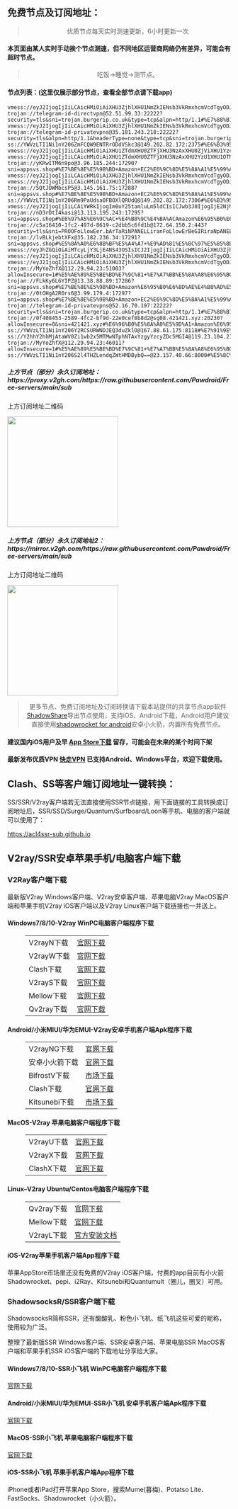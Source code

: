 
<h2>免费节点及订阅地址：</h2>
<blockquote>
<p style="text-align: center;">优质节点每天实时测速更新，6小时更新一次</p>
</blockquote>
<h4>本页面由某人实时手动挨个节点测速，但不同地区运营商网络仍有差异，可能会有超时节点。</h4>
<blockquote>
<p style="text-align: center;">吃饭->睡觉->测节点。</p>
</blockquote>
<h4>节点列表：(这里仅展示部分节点，查看全部节点请下载app)</h4>

```trojan://Oh2bOc0hQyU5@15.222.240.173:17297?sni=appsvs.shop#%E7%BE%8E%E5%9B%BD+%E6%83%A0%E6%99%AE%E5%85%AC%E5%8F%B8
vmess://eyJ2IjogIjIiLCAicHMiOiAiXHU3ZjhlXHU1NmZkIENsb3VkRmxhcmVcdTgyODJcdTcwYjkiLCAiYWRkIjogIjEwNC4xOS40My4yNiIsICJwb3J0IjogIjgwIiwgInR5cGUiOiAibm9uZSIsICJpZCI6ICJjMDQ1M2ExNi02N2U5LTRlYWItYmRjOS1iOTYyNGFkNmJkMjkiLCAiYWlkIjogIjAiLCAibmV0IjogIndzIiwgInBhdGgiOiAiLyIsICJob3N0IjogIm9zYWthLnhsYjguZXUub3JnIiwgInRscyI6ICIifQ==
trojan://telegram-id-directvpn@52.51.99.33:22222?security=tls&sni=trojan.burgerip.co.uk&type=tcp&alpn=http/1.1#%E7%88%B1%E5%B0%94%E5%85%B0+%E9%83%BD%E6%9F%8F%E6%9E%97Amazon%E6%95%B0%E6%8D%AE%E4%B8%AD%E5%BF%83
vmess://eyJ2IjogIjIiLCAicHMiOiAiXHU3ZjhlXHU1NmZkIENsb3VkRmxhcmVcdTgyODJcdTcwYjkiLCAiYWRkIjogImNmY2RuMS5zYW5mZW5jZG45LmNvbSIsICJwb3J0IjogIjIwNTIiLCAiaWQiOiAiYWVjODJmYTYtYWI3MC00ZDBhLWU3ZmItNDIyZWY3MjlkOTYxIiwgImFpZCI6ICIwIiwgInNjeSI6ICJhdXRvIiwgIm5ldCI6ICJ3cyIsICJ0eXBlIjogIm5vbmUiLCAiaG9zdCI6ICJoZWxhbnY2Y2YuaW5la29ra2sudG9wIiwgInBhdGgiOiAiLyIsICJ0bHMiOiAiIiwgInNuaSI6ICIiLCAiYWxwbiI6ICIifQ==
trojan://telegram-id-privatevpns@35.181.243.218:22222?security=tls&alpn=http/1.1&headerType=none&type=tcp&sni=trojan.burgerip.co.uk#%E6%B3%95%E5%9B%BD+%E5%B7%B4%E9%BB%8EAmazon%E6%95%B0%E6%8D%AE%E4%B8%AD%E5%BF%83
ss://YWVzLTI1Ni1nY206ZmFCQW9ENTRrODdVSkc3@149.202.82.172:2375#%E6%B3%95%E5%9B%BD+OVH%E6%9C%BA%E6%88%BFSAS%E7%A1%AC%E7%9B%98BGP%E4%B8%BB%E6%9C%BA
vmess://eyJ2IjogIjIiLCAicHMiOiAiXHU1ZTdmXHU0ZTFjXHU3NzAxXHU0ZjViXHU1YzcxXHU1ZTAyIFx1NzlmYlx1NTJhOCIsICJhZGQiOiAiMTgzLjIzMi4xOTkuNjEiLCAicG9ydCI6ICIyMTAwNiIsICJpZCI6ICJhYWFhYWFhYS1hYWFhLWFhYWEtYWFhYS1kYWFhYWFhYWFhYWQiLCAiYWlkIjogIjAiLCAic2N5IjogImF1dG8iLCAibmV0IjogInRjcCIsICJ0eXBlIjogIm5vbmUiLCAiaG9zdCI6ICIiLCAicGF0aCI6ICIiLCAidGxzIjogIiIsICJzbmkiOiAiIiwgImFscG4iOiAiIn0=
vmess://eyJ2IjogIjIiLCAicHMiOiAiXHU1ZTdmXHU0ZTFjXHU3NzAxXHU2YzU1XHU1OTM0XHU1ZTAyIFx1NzlmYlx1NTJhOCIsICJhZGQiOiAiMTgzLjI0MC4xNzkuMTk1IiwgInBvcnQiOiAiMTU2MDEiLCAiaWQiOiAiYWFhYWFhYWEtYWFhYS1hYWFhLWFhYWEtZGFhYWFhYWFhYWFkIiwgImFpZCI6ICIwIiwgInNjeSI6ICJhdXRvIiwgIm5ldCI6ICJ0Y3AiLCAidHlwZSI6ICJub25lIiwgImhvc3QiOiAiIiwgInBhdGgiOiAiIiwgInRscyI6ICIiLCAic25pIjogIiIsICJhbHBuIjogIiJ9
trojan://yKRwITM6n9po@3.96.185.244:17290?sni=appsvs.shop#%E7%BE%8E%E5%9B%BD+Amazon+EC2%E6%9C%8D%E5%8A%A1%E5%99%A8
vmess://eyJ2IjogIjIiLCAicHMiOiAiXHU3ZjhlXHU1NmZkIENsb3VkRmxhcmVcdTgyODJcdTcwYjkiLCAiYWRkIjogIjEwNC4xOS40MC40OCIsICJwb3J0IjogIjg4ODAiLCAiaWQiOiAiNTdlMGNiNGQtZWFlNS00OGVjLTgwOTEtMTQ5ZGMyYjMwOWUwIiwgImFpZCI6ICIwIiwgInNjeSI6ICJhdXRvIiwgIm5ldCI6ICJ3cyIsICJ0eXBlIjogIm5vbmUiLCAiaG9zdCI6ICJ1ay5tb3NzLm5ldHdvcmsiLCAicGF0aCI6ICIvZC82NWRkNTAzLlRHLldhbmdDYWkyLldhbmdDYWlfODoxMDc2OTAiLCAidGxzIjogIiIsICJzbmkiOiAiIiwgImFscG4iOiAiIn0=
vmess://eyJ2IjogIjIiLCAicHMiOiAiXHU3ZjhlXHU1NmZkIENsb3VkRmxhcmVcdTgyODJcdTcwYjkiLCAiYWRkIjogIjEwNC4xOS40MC4yMzciLCAicG9ydCI6ICI4ODgwIiwgImlkIjogIjU3ZTBjYjRkLWVhZTUtNDhlYy04MDkxLTE0OWRjMmIzMDllMCIsICJhaWQiOiAiMCIsICJzY3kiOiAiYXV0byIsICJuZXQiOiAid3MiLCAidHlwZSI6ICJub25lIiwgImhvc3QiOiAidWsubW9zcy5uZXR3b3JrIiwgInBhdGgiOiAiL2QvNjVkZDUwMy5URy5XYW5nQ2FpMi5XYW5nQ2FpXzg6MTA3NjkwIiwgInRscyI6ICIiLCAic25pIjogIiIsICJhbHBuIjogIiJ9
trojan://5QtJOWMbcsP5@3.145.161.75:17288?sni=appsvs.shop#%E7%BE%8E%E5%9B%BD+Amazon+EC2%E6%9C%8D%E5%8A%A1%E5%99%A8
ss://YWVzLTI1Ni1nY206Rm9PaUdsa0FBOXlQRUdQ@149.202.82.172:7306#%E6%B3%95%E5%9B%BD+OVH%E6%9C%BA%E6%88%BFSAS%E7%A1%AC%E7%9B%98BGP%E4%B8%BB%E6%9C%BA
vmess://eyJ2IjogIjIiLCAiYWRkIjogIm0uY25tamluLm5ldCIsICJwb3J0IjogIjE2NjMyIiwgImlkIjogIjJiOGNmYjdiLWQzZTctNDUyNS04NDE4LWUxM2E5YjhmZDczYiIsICJhaWQiOiAiMCIsICJzY3kiOiAiYXV0byIsICJuZXQiOiAid3MiLCAidHlwZSI6ICJub25lIiwgImhvc3QiOiAiZGNlZjI3ODIzMzQzNGExNWMzNTg3ZWY5OThkZDExOWQubW9iZ3NsYi50YmNhY2hlLmNvbSIsICJwYXRoIjogIi8iLCAidGxzIjogIiIsICJzbmkiOiAiIiwgImFscG4iOiAiIiwgInBzIjogIlx1NWU3Zlx1NGUxY1x1NzcwMVx1NmRmMVx1NTczM1x1NWUwMiBcdTc5ZmJcdTUyYTgifQ==
trojan://nD3rDtI4kasi@13.113.195.243:17295?sni=appsvs.shop#%E6%97%A5%E6%9C%AC+%E4%B8%9C%E4%BA%ACAmazon%E6%95%B0%E6%8D%AE%E4%B8%AD%E5%BF%83
trojan://c5a16410-1fc2-497d-8619-c2dbb5c6fd1b@172.64.150.2:443?security=tls&sni=PROOFoLlowEer.bArTaRiNPANELLiranFoLlowErBeGIRiraNpANELllIKeaRzOn.ir&type=grpc&serviceName=RcROfMA5fjuoI8bSL&alpn=h2#%E7%BE%8E%E5%9B%BD+CloudFlare%E8%8A%82%E7%82%B9
trojan://lvBLkjebtXFx@35.182.236.34:17291?sni=appsvs.shop#%E5%8A%A0%E6%8B%BF%E5%A4%A7+%E9%AD%81%E5%8C%97%E5%85%8B%E7%9C%81%E8%92%99%E7%89%B9%E5%88%A9%E5%B0%94Amazon%E6%95%B0%E6%8D%AE%E4%B8%AD%E5%BF%83
vmess://eyJhZGQiOiAiMTcyLjY3LjE4NS43OSIsICJ2IjogIjIiLCAicHMiOiAiXHU3ZjhlXHU1NmZkIENsb3VkRmxhcmVcdTgyODJcdTcwYjkiLCAicG9ydCI6IDgwODAsICJpZCI6ICJiNTUxYWEyMi0yMmFmLTExZWUtYjhkOC1mMjNjOTMyZWI2OGQiLCAiYWlkIjogIjAiLCAibmV0IjogIndzIiwgInR5cGUiOiAiIiwgImhvc3QiOiAib2lpY3R3Lnl5ZHNpaS5jb20iLCAicGF0aCI6ICIvIiwgInRscyI6ICIifQ==
vmess://eyJ2IjogIjIiLCAicHMiOiAiXHU3ZjhlXHU1NmZkIENsb3VkRmxhcmVcdTgyODJcdTcwYjkiLCAiYWRkIjogIjE3Mi42Ny4yMTQuMzMiLCAicG9ydCI6ICIyMDk1IiwgImlkIjogIjdhNzM3ZjQxLWI3OTItNDI2MC05NGZmLTNkODY0ZGE2N2I4MCIsICJhaWQiOiAiMCIsICJzY3kiOiAiYXV0byIsICJuZXQiOiAid3MiLCAidHlwZSI6ICJub25lIiwgImhvc3QiOiAiZmNkbi5mbGhhLnJ1IiwgInBhdGgiOiAiLyIsICJ0bHMiOiAiIiwgInNuaSI6ICIiLCAidGVzdF9uYW1lIjogIlVTXHU3ZjhlXHU1NmZkMyJ9
vmess://eyJ2IjogIjIiLCAicHMiOiAiXHU3ZjhlXHU1NmZkIENsb3VkRmxhcmVcdTgyODJcdTcwYjkiLCAiYWRkIjogIjEwNC4xOS40My4xMDMiLCAicG9ydCI6ICI4MCIsICJ0eXBlIjogIm5vbmUiLCAiaWQiOiAiYzA0NTNhMTYtNjdlOS00ZWFiLWJkYzktYjk2MjRhZDZiZDI5IiwgImFpZCI6ICIwIiwgIm5ldCI6ICJ3cyIsICJwYXRoIjogIi8iLCAiaG9zdCI6ICJvc2FrYS54bGI4LmV1Lm9yZyIsICJ0bHMiOiAiIn0=
trojan://MyYoZhfX@112.29.94.23:51003?allowInsecure=1#%E5%AE%89%E5%BE%BD%E7%9C%81+%E7%A7%BB%E5%8A%A8%E6%95%B0%E6%8D%AE%E4%B8%8A%E7%BD%91%E5%85%AC%E5%85%B1%E5%87%BA%E5%8F%A3
trojan://FLkKy6L6YIPZ@13.38.88.89:17286?sni=appsvs.shop#%E7%BE%8E%E5%9B%BD+Amazon%E6%95%B0%E6%8D%AE%E4%B8%AD%E5%BF%83
trojan://0tOHgA2R0rs6@3.99.179.4:17297?sni=appsvs.shop#%E7%BE%8E%E5%9B%BD+Amazon+EC2%E6%9C%8D%E5%8A%A1%E5%99%A8
trojan://telegram-id-privatevpns@52.16.70.197:22222?security=tls&sni=trojan.burgerip.co.uk&type=tcp&alpn=http/1.1#%E7%88%B1%E5%B0%94%E5%85%B0+%E9%83%BD%E6%9F%8F%E6%9E%97Amazon%E6%95%B0%E6%8D%AE%E4%B8%AD%E5%BF%83
trojan://0f408453-2589-4fc2-bf9d-22e0cef8b8d2@sg08.421421.xyz:20230?allowInsecure=0&sni=421421.xyz#%E6%96%B0%E5%8A%A0%E5%9D%A1+Amazon%E6%95%B0%E6%8D%AE%E4%B8%AD%E5%BF%83
ss://YWVzLTI1Ni1nY206Y2RCSURWNDJEQ3duZklO@167.88.61.175:8118#%E7%91%9E%E5%85%B8+V2CROSS.COM
ss://Y2hhY2hhMjAtaWV0Zi1wb2x5MTMwNTphNTAxYzgyYzcyZDc5MGI4@119.23.104.213:8474#%E5%B9%BF%E4%B8%9C%E7%9C%81%E6%B7%B1%E5%9C%B3%E5%B8%82+%E9%98%BF%E9%87%8C%E4%BA%91
trojan://MyYoZhfX@112.29.94.23:46011?allowInsecure=1#%E5%AE%89%E5%BE%BD%E7%9C%81+%E7%A7%BB%E5%8A%A8%E6%95%B0%E6%8D%AE%E4%B8%8A%E7%BD%91%E5%85%AC%E5%85%B1%E5%87%BA%E5%8F%A3
ss://YWVzLTI1Ni1nY206S2l4THZLendqZWtHMDBybQ==@23.157.40.66:8000#%E5%8C%97%E7%BE%8E%E5%9C%B0%E5%8C%BA+V2CROSS.COM
```
<h5>上方节点（部分）永久订阅地址：https://proxy.v2gh.com/https://raw.githubusercontent.com/Pawdroid/Free-servers/main/sub</h5>
<p>上方订阅地址二维码</p>
<img src='https://raw.githubusercontent.com/Pawdroid/Free-servers/main/sub.png' width=250 height=250>
<h5>上方节点（部分）永久订阅地址2：https://mirror.v2gh.com/https://raw.githubusercontent.com/Pawdroid/Free-servers/main/sub</h5>
<p>上方订阅地址二维码</p>
<img src='https://raw.githubusercontent.com/Pawdroid/Free-servers/main/sub2.png' width=250 height=250>
<blockquote style='text-align: center;'>更多节点、免费订阅地址及订阅转换请下载本站提供的共享节点app软件<a href='https://shadowsharing.com'>ShadowShare</a>导出节点使用，支持iOS、Android下载，Android用户建议直接使用<a href='https://github.com/Pawdroid/shadowrocket_for_android'>shadowrocket for android</a>安卓小火箭，内置所有免费节点。</blockquote>
<h4>建议国内iOS用户及早 <a href='https://apps.apple.com/cn/app/shadowshare/id1612647259'>App Store下载</a> 留存，可能会在未来的某个时间下架</h4>

<h4>最新发布优质VPN <a href='https://letsgovpn.com'>快走VPN</a> 已支持Android、Windows平台，欢迎下载使用。</h4>

<div class="nv-content-wrap entry-content">
<h2>Clash、SS等客户端订阅地址一键转换：</h2>
<p>SS/SSR/V2ray客户端若无法直接使用SSR节点链接，用下面链接的工具转换成订阅地址后，SSR/SSD/Surge/Quantum/Surfboard/Loon等手机、电脑的客户端就可以使用了：</p>
<p><a href="https://acl4ssr-sub.github.io" target="_blank" rel="noreferrer noopener nofollow">https://acl4ssr-sub.github.io</a></p>
<h2>V2ray/SSR安卓苹果手机/电脑客户端下载</h2>
<h3>V2Ray客户端下载</h3>
<p>最新版V2ray Windows客户端、V2ray安卓客户端、苹果电脑V2ray MacOS客户端和苹果手机V2ray iOS客户端以及V2ray Linux客户端下载链接也一并送上。</p>
<h4>Windows7/8/10-<strong>V2ray WinPC电脑客户端</strong>程序下载</h4>
<figure class="wp-block-table alignwide is-style-stripes"><table><tbody><tr><td>V2rayN下载</td><td><a href="https://github.com/2dust/v2rayN/releases" target="_blank" rel="noreferrer noopener">官网下载</a></td></tr><tr><td>V2rayW下载</td><td><a href="https://github.com/Cenmrev/V2RayW/releases" target="_blank" rel="noreferrer noopener">官网下载</a></td></tr><tr><td>Clash下载</td><td><a href="https://github.com/Fndroid/clash_for_windows_pkg/releases" target="_blank" rel="noreferrer noopener">官网下载</a></td></tr><tr><td>V2rayS下载</td><td><a href="https://github.com/Shinlor/V2RayS/releases" target="_blank" rel="noreferrer noopener">官网下载</a></td></tr><tr><td>Mellow下载</td><td><a href="https://github.com/mellow-io/mellow/releases" target="_blank" rel="noreferrer noopener">官网下载</a></td></tr><tr><td>Qv2ray下载</td><td><a href="https://github.com/Qv2ray/Qv2ray" target="_blank" rel="noreferrer noopener">官网下载</a></td></tr></tbody></table></figure>
<h4><strong>Android/小米MIUI/华为EMUI-V2ray安卓手机客户端</strong>Apk程序下载</h4>
<figure class="wp-block-table alignwide is-style-stripes"><table><tbody><tr><td>V2rayNG下载</td><td><a href="https://github.com/2dust/v2rayNG/releases" target="_blank" rel="noreferrer noopener">官网下载</a></td></tr><tr><td>安卓小火箭下载</td><td><a href="https://github.com/Pawdroid/shadowrocket_for_android/releases" target="_blank" rel="noreferrer noopener">官网下载</a></td></tr><tr><td>BifrostV下载</td><td><a rel="noreferrer noopener" href="https://www.appsapk.com/downloading/latest/com.github.dawndiy.bifrostv-0.6.8.apk" target="_blank">市场下载</a></td></tr><tr><td>Clash下载</td><td><a href="https://github.com/Kr328/ClashForAndroid/releases" target="_blank" rel="noreferrer noopener">官网下载</a></td></tr><tr><td>Kitsunebi下载</td><td><a rel="noreferrer noopener" href="https://apkpure.com/kitsunebi/fun.kitsunebi.kitsunebi4android" target="_blank">市场下载</a></td></tr></tbody></table></figure>
<h4><strong>MacOS-V2ray <strong>苹果电脑</strong>客户端</strong>程序下载</h4>
<figure class="wp-block-table alignwide is-style-stripes"><table><tbody><tr><td>V2rayU下载</td><td><a href="https://github.com/yanue/V2rayU/releases" target="_blank" rel="noreferrer noopener">官网下载</a></td></tr><tr><td>V2rayX下载</td><td><a href="https://github.com/Cenmrev/V2RayX/releases" target="_blank" rel="noreferrer noopener">官网下载</a></td></tr><tr><td>ClashX下载</td><td><a href="https://github.com/yichengchen/clashX/releases" target="_blank" rel="noreferrer noopener">官网下载</a></td></tr></tbody></table></figure>
<h4><strong>Linux</strong>–<strong>V2ray Ubuntu/Centos电脑客户端</strong>程序下载</h4>
<figure class="wp-block-table alignwide is-style-stripes"><table><tbody><tr><td>Qv2ray下载</td><td><a href="https://github.com/Qv2ray/Qv2ray" target="_blank" rel="noreferrer noopener">官网下载</a></td></tr><tr><td>Mellow下载</td><td><a href="https://github.com/mellow-io/mellow/releases" target="_blank" rel="noreferrer noopener">官网下载</a></td></tr><tr><td>V2rayL下载</td><td><a rel="noreferrer noopener" href="https://github.com/jiangxufeng/v2rayL" target="_blank">官方安装文档</a></td></tr></tbody></table></figure>
<h4>iOS-<strong>V2ray苹果<strong>手机客户端</strong>App程序</strong>下载</h4>
<p>苹果AppStore市场里还没有免费的V2ray iOS客户端，付费的app目前有小火箭Shadowrocket、pepi、i2Ray、Kitsunebi和Quantumult（圈儿，圈叉）可用。</p>
<h3>ShadowsocksR/SSR客户端下载</h3>
<p>ShadowsocksR简称SSR，还有酸酸乳、粉色小飞机、纸飞机这些可爱的昵称，使用较为广泛。</p>
<p>整理了最新版SSR Windows客户端、SSR安卓客户端、苹果电脑SSR MacOS客户端和苹果手机SSR iOS客户端的下载地址分享给大家。</p>
<h4><strong>Windows7/8/10-<strong>SSR小飞机 WinPC电脑客户端</strong>程序下载</strong></h4>
<p><a rel="noreferrer noopener" href="https://github.com/shadowsocksrr/shadowsocksr-csharp/releases" target="_blank">官网下载</a></p>
<h4><strong><strong>Android/小米MIUI/华为EMUI-SSR小飞机 安卓手机客户端</strong>Apk程序下载</strong></h4>
<p><a rel="noreferrer noopener" href="https://github.com/shadowsocksrr/shadowsocksr-android/releases" target="_blank">官网下载</a></p>
<h4><strong><strong>MacOS-SSR小飞机 苹果电脑客户端</strong>程序下载</strong></h4>
<p><a href="https://github.com/qinyuhang/ShadowsocksX-NG-R/releases" target="_blank" rel="noreferrer noopener">官网下载</a></p>
<h4><strong>iOS-<strong>SSR小飞机 苹果手机客户端App程序</strong></strong>下载</h4>
<p>iPhone或者iPad打开苹果App Store，搜索Mume(暮梅)、Potatso Lite、FastSocks、Shadowrocket（小火箭）。</p>
